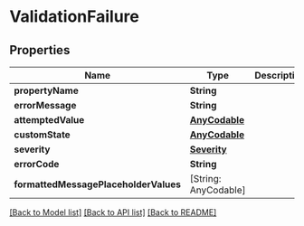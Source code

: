 # ValidationFailure

## Properties
Name | Type | Description | Notes
------------ | ------------- | ------------- | -------------
**propertyName** | **String** |  | [optional] 
**errorMessage** | **String** |  | [optional] 
**attemptedValue** | [**AnyCodable**](.md) |  | [optional] 
**customState** | [**AnyCodable**](.md) |  | [optional] 
**severity** | [**Severity**](Severity.md) |  | [optional] 
**errorCode** | **String** |  | [optional] 
**formattedMessagePlaceholderValues** | [String: AnyCodable] |  | [optional] 

[[Back to Model list]](../README.md#models) [[Back to API list]](../README.md#api-endpoints) [[Back to README]](../README.md)


